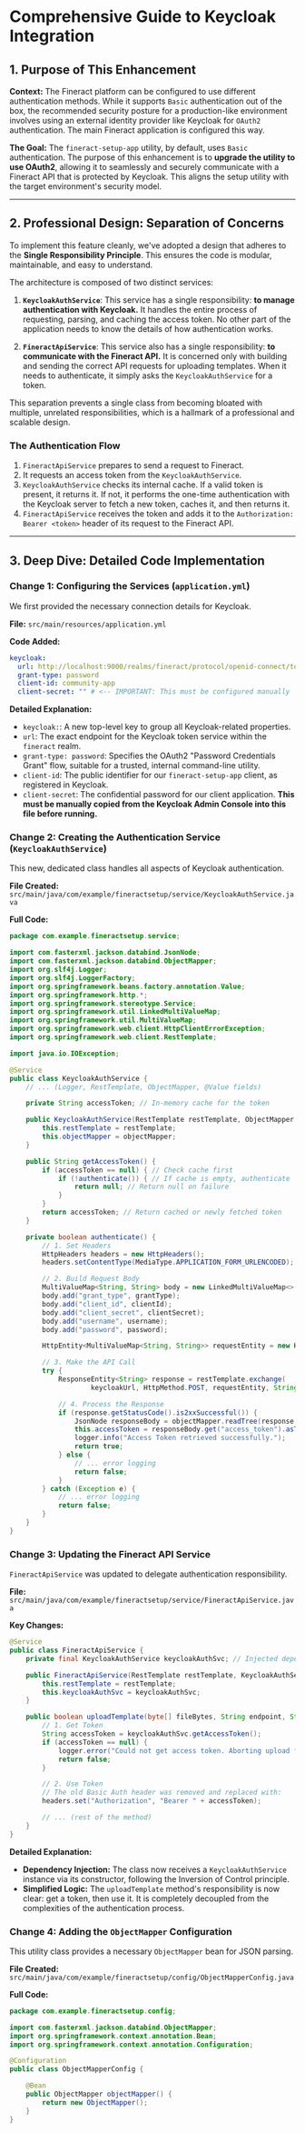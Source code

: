# Comprehensive Guide to Keycloak Integration

## 1. Purpose of This Enhancement

**Context:** The Fineract platform can be configured to use different authentication methods. While it supports `Basic` authentication out of the box, the recommended security posture for a production-like environment involves using an external identity provider like Keycloak for `OAuth2` authentication. The main Fineract application is configured this way.

**The Goal:** The `fineract-setup-app` utility, by default, uses `Basic` authentication. The purpose of this enhancement is to **upgrade the utility to use OAuth2**, allowing it to seamlessly and securely communicate with a Fineract API that is protected by Keycloak. This aligns the setup utility with the target environment's security model.

---

## 2. Professional Design: Separation of Concerns

To implement this feature cleanly, we've adopted a design that adheres to the **Single Responsibility Principle**. This ensures the code is modular, maintainable, and easy to understand.

The architecture is composed of two distinct services:

1.  **`KeycloakAuthService`**: This service has a single responsibility: **to manage authentication with Keycloak.** It handles the entire process of requesting, parsing, and caching the access token. No other part of the application needs to know the details of how authentication works.

2.  **`FineractApiService`**: This service also has a single responsibility: **to communicate with the Fineract API.** It is concerned only with building and sending the correct API requests for uploading templates. When it needs to authenticate, it simply asks the `KeycloakAuthService` for a token.

This separation prevents a single class from becoming bloated with multiple, unrelated responsibilities, which is a hallmark of a professional and scalable design.

### The Authentication Flow

1.  `FineractApiService` prepares to send a request to Fineract.
2.  It requests an access token from the `KeycloakAuthService`.
3.  `KeycloakAuthService` checks its internal cache. If a valid token is present, it returns it. If not, it performs the one-time authentication with the Keycloak server to fetch a new token, caches it, and then returns it.
4.  `FineractApiService` receives the token and adds it to the `Authorization: Bearer <token>` header of its request to the Fineract API.

---

## 3. Deep Dive: Detailed Code Implementation

### Change 1: Configuring the Services (`application.yml`)

We first provided the necessary connection details for Keycloak.

**File:** `src/main/resources/application.yml`

**Code Added:**
```yaml
keycloak:
  url: http://localhost:9000/realms/fineract/protocol/openid-connect/token
  grant-type: password
  client-id: community-app
  client-secret: "" # <-- IMPORTANT: This must be configured manually
```

**Detailed Explanation:**

*   `keycloak:`: A new top-level key to group all Keycloak-related properties.
*   `url`: The exact endpoint for the Keycloak token service within the `fineract` realm.
*   `grant-type: password`: Specifies the OAuth2 "Password Credentials Grant" flow, suitable for a trusted, internal command-line utility.
*   `client-id`: The public identifier for our `fineract-setup-app` client, as registered in Keycloak.
*   `client-secret`: The confidential password for our client application. **This must be manually copied from the Keycloak Admin Console into this file before running.**

### Change 2: Creating the Authentication Service (`KeycloakAuthService`)

This new, dedicated class handles all aspects of Keycloak authentication.

**File Created:** `src/main/java/com/example/fineractsetup/service/KeycloakAuthService.java`

**Full Code:**
```java
package com.example.fineractsetup.service;

import com.fasterxml.jackson.databind.JsonNode;
import com.fasterxml.jackson.databind.ObjectMapper;
import org.slf4j.Logger;
import org.slf4j.LoggerFactory;
import org.springframework.beans.factory.annotation.Value;
import org.springframework.http.*;
import org.springframework.stereotype.Service;
import org.springframework.util.LinkedMultiValueMap;
import org.springframework.util.MultiValueMap;
import org.springframework.web.client.HttpClientErrorException;
import org.springframework.web.client.RestTemplate;

import java.io.IOException;

@Service
public class KeycloakAuthService {
    // ... (Logger, RestTemplate, ObjectMapper, @Value fields)

    private String accessToken; // In-memory cache for the token

    public KeycloakAuthService(RestTemplate restTemplate, ObjectMapper objectMapper) {
        this.restTemplate = restTemplate;
        this.objectMapper = objectMapper;
    }

    public String getAccessToken() {
        if (accessToken == null) { // Check cache first
            if (!authenticate()) { // If cache is empty, authenticate
                return null; // Return null on failure
            }
        }
        return accessToken; // Return cached or newly fetched token
    }

    private boolean authenticate() {
        // 1. Set Headers
        HttpHeaders headers = new HttpHeaders();
        headers.setContentType(MediaType.APPLICATION_FORM_URLENCODED);

        // 2. Build Request Body
        MultiValueMap<String, String> body = new LinkedMultiValueMap<>();
        body.add("grant_type", grantType);
        body.add("client_id", clientId);
        body.add("client_secret", clientSecret);
        body.add("username", username);
        body.add("password", password);

        HttpEntity<MultiValueMap<String, String>> requestEntity = new HttpEntity<>(body, headers);

        // 3. Make the API Call
        try {
            ResponseEntity<String> response = restTemplate.exchange(
                    keycloakUrl, HttpMethod.POST, requestEntity, String.class);

            // 4. Process the Response
            if (response.getStatusCode().is2xxSuccessful()) {
                JsonNode responseBody = objectMapper.readTree(response.getBody());
                this.accessToken = responseBody.get("access_token").asText();
                logger.info("Access Token retrieved successfully.");
                return true;
            } else {
                // ... error logging
                return false;
            }
        } catch (Exception e) {
            // ... error logging
            return false;
        }
    }
}
```

### Change 3: Updating the Fineract API Service

`FineractApiService` was updated to delegate authentication responsibility.

**File:** `src/main/java/com/example/fineractsetup/service/FineractApiService.java`

**Key Changes:**
```java
@Service
public class FineractApiService {
    private final KeycloakAuthService keycloakAuthSvc; // Injected dependency

    public FineractApiService(RestTemplate restTemplate, KeycloakAuthService keycloakAuthSvc) {
        this.restTemplate = restTemplate;
        this.keycloakAuthSvc = keycloakAuthSvc;
    }

    public boolean uploadTemplate(byte[] fileBytes, String endpoint, String fileName) {
        // 1. Get Token
        String accessToken = keycloakAuthSvc.getAccessToken();
        if (accessToken == null) {
            logger.error("Could not get access token. Aborting upload for {}", fileName);
            return false;
        }

        // 2. Use Token
        // The old Basic Auth header was removed and replaced with:
        headers.set("Authorization", "Bearer " + accessToken);

        // ... (rest of the method)
    }
}
```

**Detailed Explanation:**

*   **Dependency Injection:** The class now receives a `KeycloakAuthService` instance via its constructor, following the Inversion of Control principle.
*   **Simplified Logic:** The `uploadTemplate` method's responsibility is now clear: get a token, then use it. It is completely decoupled from the complexities of the authentication process.

### Change 4: Adding the `ObjectMapper` Configuration

This utility class provides a necessary `ObjectMapper` bean for JSON parsing.

**File Created:** `src/main/java/com/example/fineractsetup/config/ObjectMapperConfig.java`

**Full Code:**
```java
package com.example.fineractsetup.config;

import com.fasterxml.jackson.databind.ObjectMapper;
import org.springframework.context.annotation.Bean;
import org.springframework.context.annotation.Configuration;

@Configuration
public class ObjectMapperConfig {

    @Bean
    public ObjectMapper objectMapper() {
        return new ObjectMapper();
    }
}
```
